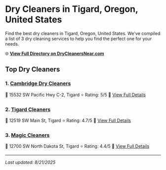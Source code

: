 # Dry Cleaners in Tigard, Oregon, United States

Find the best dry cleaners in Tigard, Oregon, United States. We've compiled a list of 3 dry cleaning services to help you find the perfect one for your needs.

🌐 **[View Full Directory on DryCleanersNear.com](https://drycleanersnear.com/city/US/Oregon/Tigard)**

## Top Dry Cleaners

### 1. [Cambridge Dry Cleaners](https://drycleanersnear.com/dryCleaner/68955abf82a21f618f14c50b/cambridge-dry-cleaners)
📍 15532 SW Pacific Hwy C-2, Tigard
⭐ Rating: 5/5
🔗 [View Full Details](https://drycleanersnear.com/dryCleaner/68955abf82a21f618f14c50b/cambridge-dry-cleaners)

### 2. [Tigard Cleaners](https://drycleanersnear.com/dryCleaner/68955a7f82a21f618f14c31a/tigard-cleaners)
📍 12519 SW Main St, Tigard
⭐ Rating: 4.7/5
🔗 [View Full Details](https://drycleanersnear.com/dryCleaner/68955a7f82a21f618f14c31a/tigard-cleaners)

### 3. [Magic Cleaners](https://drycleanersnear.com/dryCleaner/68955a9782a21f618f14c3d3/magic-cleaners)
📍 12700 SW North Dakota St, Tigard
⭐ Rating: 4.4/5
🔗 [View Full Details](https://drycleanersnear.com/dryCleaner/68955a9782a21f618f14c3d3/magic-cleaners)


---

*Last updated: 8/21/2025*
